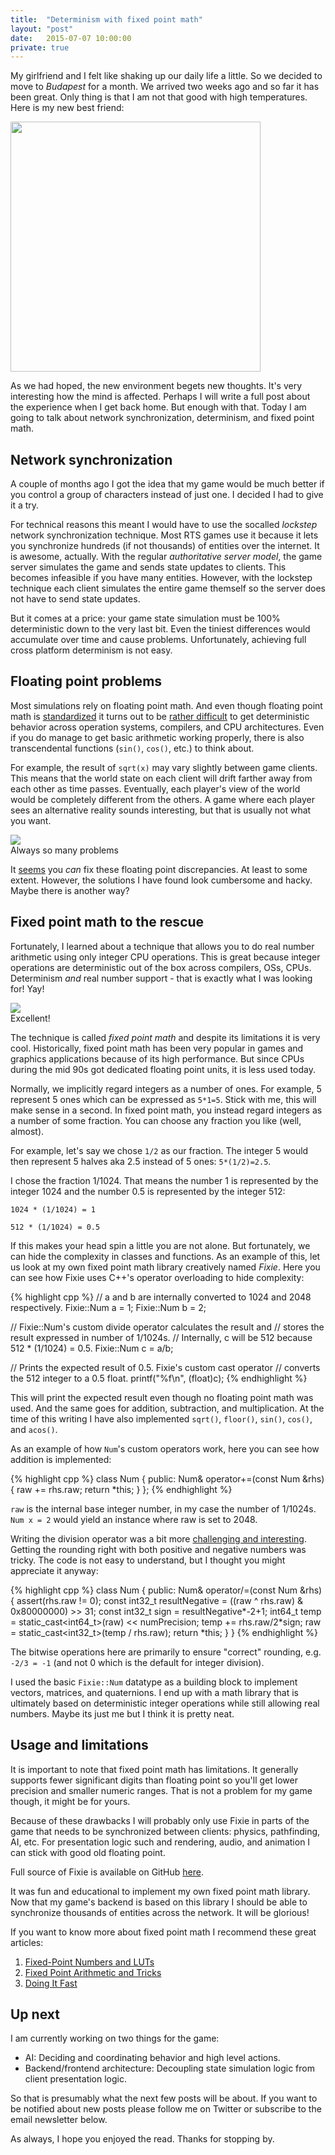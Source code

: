 ```yaml
---
title:  "Determinism with fixed point math"
layout: "post"
date:   2015-07-07 10:00:00
private: true
---
```

My girlfriend and I felt like shaking up our daily life a little. So we decided to move to *Budapest* for a month. We arrived two weeks ago and so far it has been great. Only thing is that I am not that good with high temperatures. Here is my new best friend:

<p class="photo">
  <img src="/assets/images/fan.jpg" style="width: 400px">
</p>

As we had hoped, the new environment begets new thoughts. It's very interesting how the mind is affected. Perhaps I will write a full post about the experience when I get back home. But enough with that. Today I am going to talk about network synchronization, determinism, and fixed point math.

## Network synchronization

A couple of months ago I got the idea that my game would be much better if you control a group of characters instead of just one. I decided I had to give it a try.

For technical reasons this meant I would have to use the socalled *lockstep* network synchronization technique. Most RTS games use it because it lets you synchronize hundreds (if not thousands) of entities over the internet. It is awesome, actually. With the regular *authoritative server model*, the game server simulates the game and sends state updates to clients. This becomes infeasible if you have many entities. However, with the lockstep technique each client simulates the entire game themself so the server does not have to send state updates.

But it comes at a price: your game state simulation must be 100% deterministic down to the very last bit. Even the tiniest differences would accumulate over time and cause problems. Unfortunately, achieving full cross platform determinism is not easy.

## Floating point problems

Most simulations rely on floating point math. And even though floating point math is [standardized](http://en.wikipedia.org/wiki/IEEE_floating_point) it turns out to be [rather difficult](http://gafferongames.com/networking-for-game-programmers/floating-point-determinism/) to get deterministic behavior across operation systems, compilers, and CPU architectures. Even if you do manage to get basic arithmetic working properly, there is also transcendental functions (`sin()`, `cos()`, etc.) to think about.

For example, the result of `sqrt(x)` may vary slightly between game clients. This means that the world state on each client will drift farther away from each other as time passes. Eventually, each player's view of the world would be completely different from the others. A game where each player sees an alternative reality sounds interesting, but that is usually not what you want.

<p class="photo">
  <img src="/assets/images/sad-cat.jpg"><br>
  Always so many problems
</p>

It [seems](http://gafferongames.com/networking-for-game-programmers/floating-point-determinism/) you *can* fix these floating point discrepancies. At least to some extent. However, the solutions I have found look cumbersome and hacky. Maybe there is another way?

## Fixed point math to the rescue

Fortunately, I learned about a technique that allows you to do real number arithmetic using only integer CPU operations. This is great because integer operations are deterministic out of the box across compilers, OSs, CPUs. Determinism *and* real number support - that is exactly what I was looking for! Yay!

<p class="photo">
  <img src="/assets/images/racoon-excellent.jpg"><br>
  Excellent!
</p>

The technique is called *fixed point math* and despite its limitations it is very cool. Historically, fixed point math has been very popular in games and graphics applications because of its high performance. But since CPUs during the mid 90s got dedicated floating point units, it is less used today.

Normally, we implicitly regard integers as a number of ones. For example, 5 represent 5 ones which can be expressed as `5*1=5`. Stick with me, this will make sense in a second. In fixed point math, you instead regard integers as a number of some fraction. You can choose any fraction you like (well, almost).

For example, let's say we chose `1/2` as our fraction. The integer 5 would then represent 5 halves aka 2.5 instead of 5 ones: `5*(1/2)=2.5`.

I chose the fraction 1/1024. That means the number 1 is represented by the integer 1024 and the number 0.5 is represented by the integer 512:

`1024 * (1/1024) = 1`

`512 * (1/1024) = 0.5`

If this makes your head spin a little you are not alone. But fortunately, we can hide the complexity in classes and functions. As an example of this, let us look at my own fixed point math library creatively named *Fixie*. Here you can see how Fixie uses C++'s operator overloading to hide complexity:

{% highlight cpp %}
// a and b are internally converted to 1024 and 2048 respectively.
Fixie::Num a = 1;
Fixie::Num b = 2;

// Fixie::Num's custom divide operator calculates the result and
// stores the result expressed in number of 1/1024s.
// Internally, c will be 512 because 512 * (1/1024) = 0.5.
Fixie::Num c = a/b;

// Prints the expected result of 0.5. Fixie's custom cast operator
// converts the 512 integer to a 0.5 float.
printf("%f\n", (float)c);
{% endhighlight %}

This will print the expected result even though no floating point math was used. And the same goes for addition, subtraction, and multiplication. At the time of this writing I have also implemented `sqrt()`, `floor()`, `sin()`, `cos()`, and `acos()`.

As an example of how `Num`'s custom operators work, here you can see how addition is implemented:

{% highlight cpp %}
class Num {
public:
  Num& operator+=(const Num &rhs) {
    raw += rhs.raw;
    return *this;
  }
};
{% endhighlight %}

`raw` is the internal base integer number, in my case the number of 1/1024s. `Num x = 2` would yield an instance where raw is set to 2048.

Writing the division operator was a bit more [challenging and interesting](http://stackoverflow.com/questions/2422712/c-rounding-integer-division-instead-of-truncating/29533500). Getting the rounding right with both positive and negative numbers was tricky. The code is not easy to understand, but I thought you might appreciate it anyway:

{% highlight cpp %}
class Num {
public:
  Num& operator/=(const Num &rhs) {
    assert(rhs.raw != 0);
    const int32_t resultNegative = ((raw ^ rhs.raw) & 0x80000000) >> 31;
    const int32_t sign = resultNegative*-2+1;
    int64_t temp = static_cast<int64_t>(raw) << numPrecision;
    temp += rhs.raw/2*sign;
    raw = static_cast<int32_t>(temp / rhs.raw);
    return *this;
  }
}
{% endhighlight %}

The bitwise operations here are primarily to ensure "correct" rounding, e.g. `-2/3 = -1` (and not 0 which is the default for integer division).

I used the basic `Fixie::Num` datatype as a building block to implement vectors, matrices, and quaternions. I end up with a math library that is ultimately based on deterministic integer operations while still allowing real numbers. Maybe its just me but I think it is pretty neat.

## Usage and limitations

It is important to note that fixed point math has limitations. It generally supports fewer significant digits than floating point so you'll get lower precision and smaller numeric ranges. That is not a problem for my game though, it might be for yours.

Because of these drawbacks I will probably only use Fixie in parts of the game that needs to be synchronized between clients: physics, pathfinding, AI, etc. For presentation logic such and rendering, audio, and animation I can stick with good old floating point.

Full source of Fixie is available on GitHub [here](https://github.com/rasmusrn/fixie).

It was fun and educational to implement my own fixed point math library. Now that my game's backend is based on this library I should be able to synchronize thousands of entities across the network. It will be glorious!

If you want to know more about fixed point math I recommend these great articles:

1. [Fixed-Point Numbers and LUTs](http://www.coranac.com/tonc/text/fixed.htm)
2. [Fixed Point Arithmetic and Tricks](http://x86asm.net/articles/fixed-point-arithmetic-and-tricks/)
3. [Doing It Fast](http://gameprogrammer.com/4-fixed.html)

## Up next

I am currently working on two things for the game:

* AI: Deciding and coordinating behavior and high level actions.
* Backend/frontend architecture: Decoupling state simulation logic from client presentation logic.

So that is presumably what the next few posts will be about. If you want to be notified about new posts please follow me on Twitter or subscribe to the email newsletter below.

As always, I hope you enjoyed the read. Thanks for stopping by.
